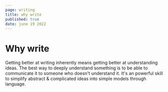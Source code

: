 ```yaml
---
page: writing
title: why write
published: true
date: june 19 2022
---
```


# Why write

Getting better at writing inherently means getting better at understanding ideas. The best way to
deeply understand something is to be able to communicate it to someone who doesn't understand it.
It's an powerful skill to simplify abstract & complicated ideas into simple models through language.